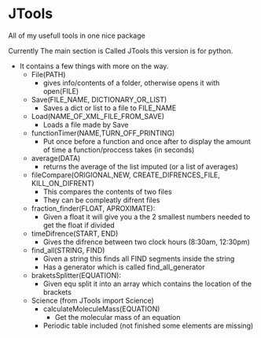# JTools
All of my usefull tools in one nice package

Currently The main section is Called JTools this version is for python.
 - It contains a few things with more on the way.
    - File(PATH)
       - gives info/contents of a folder, otherwise opens it with open(FILE)
    - Save(FILE_NAME, DICTIONARY_OR_LIST) 
       - Saves a dict or list to a file to FILE_NAME
    - Load(NAME_OF_XML_FILE_FROM_SAVE)
       - Loads a file made by Save 
    - functionTimer(NAME,TURN_OFF_PRINTING)
       - Put once before a function and once after to display the amount of time a function/proccess takes (in seconds)
    - average(DATA)
       - returns the average of the list imputed (or a list of averages)
    - fileCompare(ORIGIONAL,NEW, CREATE_DIFRENCES_FILE, KILL_ON_DIFRENT)
       - This compares the contents of two files
       - They can be compleatly difrent files
    - fraction_finder(FLOAT, APROXIMATE):
       - Given a float it will give you a the 2 smallest numbers needed to get the float if divided 
    - timeDifrence(START, END)
       - Gives the difrence between two clock hours (8:30am, 12:30pm)
    - find_all(STRING, FIND)
       - Given a string this finds all FIND segments inside the string
       - Has a generator which is called find_all_generator
    - braketsSplitter(EQUATION):
       - Given equ split it into an array which contains the location of the brackets
    - Science (from JTools import Science)
       - calculateMoleculeMass(EQUATION)
           - Get the molecular mass of an equation
       - Periodic table included (not finished some elements are missing)
